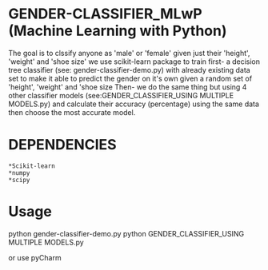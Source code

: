 # GENDER-CLASSIFIER_MLwP (Machine Learning with Python)
The goal is to clssify anyone as 'male' or 'female' given just their 'height', 'weight' and 'shoe size'
we use scikit-learn package to train first- a decision tree classifier (see: gender-classifier-demo.py) with already existing data set to make it able to predict the gender on it's own given a random set of 'height', 'weight' and 'shoe size
Then- we do the same thing but using 4 other classifier models (see:GENDER_CLASSIFIER_USING MULTIPLE MODELS.py) 
and calculate their accuracy (percentage) using the same data then choose the most accurate model. 


# DEPENDENCIES 
    *Scikit-learn
    *numpy
    *scipy

# Usage
python gender-classifier-demo.py
python GENDER_CLASSIFIER_USING MULTIPLE MODELS.py

or
use pyCharm